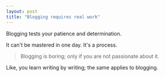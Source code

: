```yaml
---
layout: post
title: "Blogging requires real work"
---
```


Blogging tests your patience and determination.

It can't be mastered in one day. It's a process.

> Blogging is boring; only if you are not passionate about it.

Like, you learn writing by writing; the same applies to blogging.